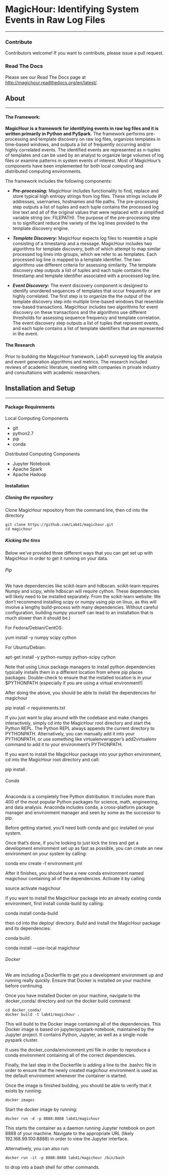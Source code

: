 # MagicHour: Identifying System Events in Raw Log Files 
- - -

### Contribute

Contributors welcome! If you want to contribute, please issue a pull request.

### Read The Docs

Please see our Read The Docs page at <http://magichour.readthedocs.org/en/latest/>.

## About
- - -

#### The Framework:

**MagicHour is a framework for identifying events in raw log files and it is written primarily in Python and PySpark.** The framework performs pre-processing and template discovery on raw log files, organizes templates in time-based windows, and outputs a list of frequently occurring and/or highly correlated events. The identified events are represented as n-tuples of templates and can be used by an analyst to organize large volumes of log files or examine patterns in system events of interest. Most of MagicHour’s components have been implemented for both local computing and distributed computing environments.

The framework includes the following components:  

* ***Pre-processing:*** MagicHour includes functionality to find, replace and store typical high entropy strings from log files. These strings include IP addresses, usernames, hostnames and file paths. The pre-processing step outputs a list of tuples and each tuple contains the processed log line text and all of the original values that were replaced with a simplified variable string (ex: FILEPATH). The purpose of the pre-processing step is to significant reduce the variety of the log lines provided to the template discovery engine.

* ***Template Discovery:*** MagicHour expects log files to resemble a tuple consisting of a timestamp and a message. MagicHour includes two algorithms for template discovery, both of which attempt to map similar processed log lines into groups, which we refer to as templates. Each processed log line is mapped to a template identifier. The two algorithms use different criteria for assessing similarity. The template discovery step outputs a list of tuples and each tuple contains the timestamp and template identifier associated with a processed log line. 

* ***Event Discovery:*** The event discovery component is designed to identify unordered sequences of templates that occur frequently or are highly correlated. The first step is to organize the the output of the template discovery step into multiple time-based windows that resemble row-based transactions. MagicHour includes two algorithms for event discovery on these transactions and the algorithms use different thresholds for assessing sequence frequency and template correlation. The event discovery step outputs a list of tuples that represent events, and each tuple contains a list of template identifiers that are represented in the event.

#### The Research

Prior to building the MagicHour framework, Lab41 surveyed log file analysis and event generation algorithms and metrics. The research included reviews of academic literature, meeting with companies in private industry and consultations with academic researchers.

## Installation and Setup
- - -

#### Package Requirements

Local Computing Components
* git
* python2.7
* pip
* conda

Distributed Computing Components
* Jupyter Notebook
* Apache Spark 
* Apache Hadoop 

#### Installation

##### Cloning the repository

Clone MagicHour repository from the command line, then cd into the directory
```
git clone https://github.com/Lab41/magichour.git
cd magichour
```

##### Kicking the tires

Below we've provided three different ways that you can get set up with MagicHour in order to get it running on your data.

###### Pip

We have dependencies like scikit-learn and hdbscan. scikit-learn requires Numpy and scipy, while hdbscan will require cython. These dependencies will likely need to be installed separately. From the scikit-learn website: We don’t recommend installing scipy or numpy using pip on linux, as this will involve a lengthy build-process with many dependencies. Without careful configuration, building numpy yourself can lead to an installation that is much slower than it should be.)

For Fedora/Debian/CentOS:

yum install -y numpy scipy cython

For Ubuntu/Debian:

apt-get install -y python-numpy python-scipy cython

Note that using Linux package managers to install python dependencies typically installs them in a different location from where pip places packages. Double-check to ensure that the installed location is in your $PYTHONPATH (especially if you are using a virtual environment!)

After doing the above, you should be able to install the dependencies for magichour

pip install -r requirements.txt

If you just want to play around with the codebase and make changes interactively, simply cd into the MagicHour root directory and start the Python REPL. The Python REPL always appends the current directory to PYTHONPATH. Alternatively, you can manually add it into your PYTHONPATH, or use something like virtualenvwrapper’s add2virtualenv command to add it to your environment’s PYTHONPATH.

If you want to install the MagicHour package into your python environment, cd into the MagicHour root directory and call:

pip install .

###### Conda

Anaconda is a completely free Python distribution. It includes more than 400 of the most popular Python packages for science, math, engineering, and data analysis. Anaconda includes conda, a cross-platform package manager and environment manager and seen by some as the successor to pip.

Before getting started, you’ll need both conda and gcc installed on your system.

Once that’s done, if you’re looking to just kick the tires and get a development environment set up as fast as possible, you can create an new environment on your system by calling:

conda env create -f environment.yml

After it finishes, you should have a new conda environment named magichour containing all of the dependencies. Activate it by calling

source activate magichour

if you want to install the MagicHour package into an already existing conda environment, first install conda-build by calling:

conda install conda-build

then cd into the deploy/ directory. Build and install the MagicHour package and its dependencies:

conda build .

conda install —use-local magichour

###### Docker

We are including a Dockerfile to get you a development environment up and running really quickly. Ensure that Docker is installed on your machine before continuing.

Once you have installed Docker on your machine, navigate to the docker_conda/ directory and run the docker build command:

```
cd docker_conda/
docker build -t lab41/magichour .
```

This will build to the Docker image containing all of the dependencies. This Docker image is based on jupyter/pyspark-notebook, maintained by the Jupyter project. It contains Python, Jupyter, as well as a single-node pyspark cluster.

It uses the docker_conda/environment.yml file in order to reproduce a conda environment containing all of the correct dependencies.

Finally, the last step in the Dockerfile is adding a line to the .bashrc file in order to ensure that the newly created magichour environment is used as the default environment whenever the container is started.

Once the image is finished building, you should be able to verify that it exists by running:

```
docker images
```

Start the docker image by running:

```
docker run -d -p 8888:8888 lab41/magichour
```

This starts the container as a daemon running Jupyter notebook on port 8888 of your machine. Navigate to the appropriate URL (likely 192.168.99.100:8888) in order to view the Jupyter interface.

Alternatively, you can also run:

```
docker run -it -p 8888:8888 lab41/magichour /bin/bash
```

to drop into a bash shell for other commands.


